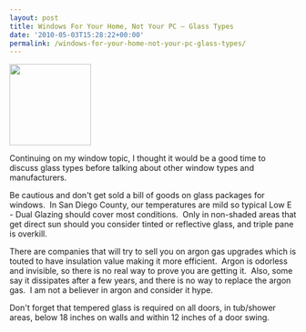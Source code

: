 ```yaml
---
layout: post
title: Windows For Your Home, Not Your PC – Glass Types
date: '2010-05-03T15:28:22+00:00'
permalink: /windows-for-your-home-not-your-pc-glass-types/
---
```

<a href="http://murraylampert.com/wp-content/uploads/2010/05/images1.jpg"><img class="alignright size-full wp-image-215" title="images" src="http://murraylampert.com/wp-content/uploads/2010/05/images1.jpg" alt="" width="143" height="143" /></a>

Continuing on my window topic, I thought it would be a good time to discuss glass types before talking about other window types and manufacturers.

Be cautious and don't get sold a bill of goods on glass packages for windows.  In San Diego County, our temperatures are mild so typical Low E - Dual Glazing should cover most conditions.  Only in non-shaded areas that get direct sun should you consider tinted or reflective glass, and triple pane is overkill.

There are companies that will try to sell you on argon gas upgrades which is touted to have insulation value making it more efficient.  Argon is odorless and invisible, so there is no real way to prove you are getting it.  Also, some say it dissipates after a few years, and there is no way to replace the argon gas.  I am not a believer in argon and consider it hype.

Don't forget that tempered glass is required on all doors, in tub/shower areas, below 18 inches on walls and within 12 inches of a door swing.
